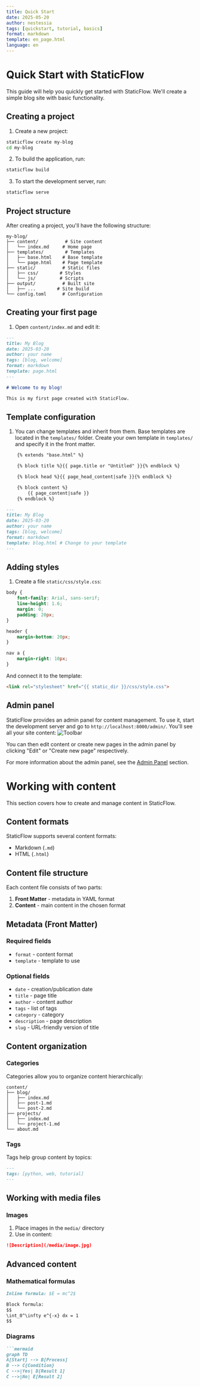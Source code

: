 ```yaml
---
title: Quick Start
date: 2025-05-20
author: nestessia
tags: [quickstart, tutorial, basics]
format: markdown
template: en_page.html
language: en
---
```


# Quick Start with StaticFlow

This guide will help you quickly get started with StaticFlow. We'll create a simple blog site with basic functionality.

## Creating a project

1. Create a new project:

```bash
staticflow create my-blog
cd my-blog
```

2. To build the application, run:

```bash
staticflow build
```

3. To start the development server, run:

```bash
staticflow serve
```

## Project structure

After creating a project, you'll have the following structure:

```
my-blog/
├── content/          # Site content
│   └── index.md     # Home page
├── templates/        # Templates
│   ├── base.html    # Base template
│   └── page.html    # Page template
├── static/          # Static files
│   ├── css/        # Styles
│   └── js/         # Scripts
├── output/          # Built site
│   ├── ...        # Site build
└── config.toml      # Configuration
```

## Creating your first page

1. Open `content/index.md` and edit it:

```markdown
---
title: My Blog
date: 2025-03-20
author: your name
tags: [blog, welcome]
format: markdown
template: page.html
---

# Welcome to my blog!

This is my first page created with StaticFlow.
```

## Template configuration

1. You can change templates and inherit from them. Base templates are located in the `templates/` folder. Create your own template in `templates/` and specify it in the front matter.

```html
    {% extends "base.html" %}

    {% block title %}{{ page.title or "Untitled" }}{% endblock %}

    {% block head %}{{ page_head_content|safe }}{% endblock %}

    {% block content %}
        {{ page_content|safe }}
    {% endblock %} 
```

```markdown
---
title: My Blog
date: 2025-03-20
author: your name
tags: [blog, welcome]
format: markdown
template: blog.html # Change to your template
---
```

## Adding styles

1. Create a file `static/css/style.css`:

```css
body {
    font-family: Arial, sans-serif;
    line-height: 1.6;
    margin: 0;
    padding: 20px;
}

header {
    margin-bottom: 20px;
}

nav a {
    margin-right: 10px;
}
```

And connect it to the template:

```html
<link rel="stylesheet" href="{{ static_dir }}/css/style.css">
```

## Admin panel
StaticFlow provides an admin panel for content management. To use it, start the development server and go to `http://localhost:8000/admin/`. You'll see all your site content:
![Toolbar](media/toolbar.png)

You can then edit content or create new pages in the admin panel by clicking "Edit" or "Create new page" respectively.

For more information about the admin panel, see the [Admin Panel](admin.html) section.

# Working with content

This section covers how to create and manage content in StaticFlow.

## Content formats

StaticFlow supports several content formats:

- Markdown (`.md`)
- HTML (`.html`)

## Content file structure

Each content file consists of two parts:

1. **Front Matter** - metadata in YAML format
2. **Content** - main content in the chosen format

## Metadata (Front Matter)

### Required fields
- `format` - content format
- `template` - template to use

### Optional fields
- `date` - creation/publication date
- `title` - page title
- `author` - content author
- `tags` - list of tags
- `category` - category
- `description` - page description
- `slug` - URL-friendly version of title

## Content organization

### Categories

Categories allow you to organize content hierarchically:

```
content/
├── blog/
│   ├── index.md
│   ├── post-1.md
│   └── post-2.md
├── projects/
│   ├── index.md
│   └── project-1.md
└── about.md
```

### Tags

Tags help group content by topics:

```markdown
---
tags: [python, web, tutorial]
---
```

## Working with media files

### Images

1. Place images in the `media/` directory
2. Use in content:

```markdown
![Description](/media/image.jpg)
```

## Advanced content

### Mathematical formulas

```markdown
Inline formula: $E = mc^2$

Block formula:
$$
\int_0^\infty e^{-x} dx = 1
$$
```

### Diagrams

```markdown
```mermaid
graph TD
A[Start] --> B[Process]
B --> C{Condition}
C -->|Yes| D[Result 1]
C -->|No| E[Result 2]
```
``` 